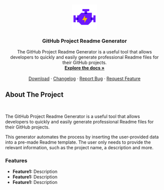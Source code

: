 <a name="readme-top"></a>
<!-- PROJECT LOGO -->
<br />
<div align="center">
<a href="https://github.com/lulv3z/GitHub-Project-Readme-Generator">
<img src="images/logo.png" alt="Logo" width="80" height="80">
</a>

<h3 align=\"center\">GitHub Project Readme Generator</h3>
<p align="center">
The GitHub Project Readme Generator is a useful tool that allows developers to quickly and easily generate professional Readme files for their GitHub projects. 
<br /> 
<a href="https://github.com/lulv3z/GitHub-Project-Readme-Generator"><strong>Explore the docs »</strong></a>
<br /> 
<br /> 
<a href="https://github.com/lulv3z/GitHub-Project-Readme-Generator/releases/latest">Download</a>
·
<a href="https://github.com/lulv3z/GitHub-Project-Readme-Generator/blob/master/CHANGELOG.md">Changelog</a>
·
<a href="https://github.com/lulv3z/GitHub-Project-Readme-Generator/issues/new/choose">Report Bug</a>
·
<a href="https://github.com/lulv3z/GitHub-Project-Readme-Generator/issues/new/choose">Request Feature</a>
</p> 
</div>

<!--ABOUT THE PROJECT --> 
## About The Project <br> 
<!-- [![Product Name Screen Shot][product - screenshot]](https://example.com) ---> <br>
The GitHub Project Readme Generator is a useful tool that allows developers to quickly and easily generate professional Readme files for their GitHub projects.

This generator automates the process by inserting the user-provided data into a pre-made Readme template. The user only needs to provide the relevant information, such as the project name, a description and more.
### Features
- **Feature1:** Description
- **Feature1:** Description
- **Feature1:** Description
